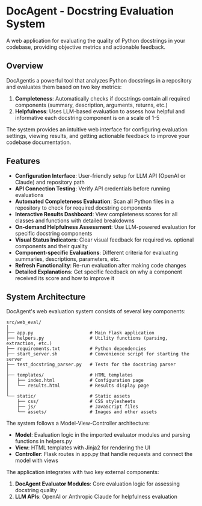 # DocAgent - Docstring Evaluation System

A web application for evaluating the quality of Python docstrings in your codebase, providing objective metrics and actionable feedback.


## Overview

DocAgentis a powerful tool that analyzes Python docstrings in a repository and evaluates them based on two key metrics:

1. **Completeness**: Automatically checks if docstrings contain all required components (summary, description, arguments, returns, etc.)
2. **Helpfulness**: Uses LLM-based evaluation to assess how helpful and informative each docstring component is on a scale of 1-5

The system provides an intuitive web interface for configuring evaluation settings, viewing results, and getting actionable feedback to improve your codebase documentation.

## Features

- **Configuration Interface**: User-friendly setup for LLM API (OpenAI or Claude) and repository path
- **API Connection Testing**: Verify API credentials before running evaluations
- **Automated Completeness Evaluation**: Scan all Python files in a repository to check for required docstring components
- **Interactive Results Dashboard**: View completeness scores for all classes and functions with detailed breakdowns
- **On-demand Helpfulness Assessment**: Use LLM-powered evaluation for specific docstring components
- **Visual Status Indicators**: Clear visual feedback for required vs. optional components and their quality
- **Component-specific Evaluations**: Different criteria for evaluating summaries, descriptions, parameters, etc.
- **Refresh Functionality**: Re-run evaluation after making code changes
- **Detailed Explanations**: Get specific feedback on why a component received its score and how to improve it

## System Architecture

DocAgent's web evaluation system consists of several key components:

```
src/web_eval/
│
├── app.py                     # Main Flask application 
├── helpers.py                 # Utility functions (parsing, extraction, etc.)
├── requirements.txt           # Python dependencies
├── start_server.sh            # Convenience script for starting the server
├── test_docstring_parser.py   # Tests for the docstring parser
│
├── templates/                 # HTML templates
│   ├── index.html             # Configuration page
│   └── results.html           # Results display page
│
└── static/                    # Static assets
    ├── css/                   # CSS stylesheets
    ├── js/                    # JavaScript files
    └── assets/                # Images and other assets
```

The system follows a Model-View-Controller architecture:

- **Model**: Evaluation logic in the imported evaluator modules and parsing functions in helpers.py
- **View**: HTML templates with Jinja2 for rendering the UI
- **Controller**: Flask routes in app.py that handle requests and connect the model with views

The application integrates with two key external components:

1. **DocAgent Evaluator Modules**: Core evaluation logic for assessing docstring quality
2. **LLM APIs**: OpenAI or Anthropic Claude for helpfulness evaluation


